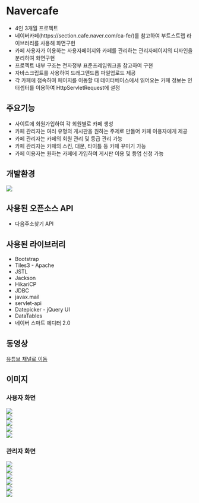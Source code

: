 <h1>Navercafe</h1>
<ul>
  <li>4인 3개월 프로젝트</li>
  <li>네이버카페(https://section.cafe.naver.com/ca-fe/)를 참고하여 부트스트랩 라이브러리를 사용해 화면구현</li>
  <li>카페 사용자가 이용하는 사용자페이지와 카페를 관리하는 관리자페이지의 디자인을 분리하여 화면구현</li>
  <li>프로젝트 내부 구조는 전자정부 표준프레임워크을 참고하여 구현</li>
  <li>자바스크립트를 사용하여 드래그앤드롭 파일업로드 제공</li>
  <li>각 카페에 접속하여 페이지를 이동할 때 데이터베이스에서 읽어오는 카페 정보는 인터셉터를 이용하여 HttpServletRequest에 설정</li>
</ul>

<h2>주요기능</h2>
<ul>
  <li>사이트에 회원가입하여 각 회원별로 카페 생성</li>
  <li>카페 관리자는 여러 유형의 게시판을 원하는 주제로 만들어 카페 이용자에게 제공</li>
  <li>카페 관리자는 카페의 회원 관리 및 등급 관리 가능</li>
  <li>카페 관리자는 카페의 스킨, 대문, 타이틀 등 카페 꾸미기 가능</li>
  <li>카페 이용자는 원하는 카페에 가입하여 게시판 이용 및 등업 신청 가능</li>
</ul>

<h2>개발환경</h2>
<img src="https://github.com/hyeinchang/navercafe/assets/43052743/365827cf-a715-4820-91a9-48a88c4f2586"/>

<h2>사용된 오픈소스 API</h2>
<ul>
  <li>다음주소찾기 API</li>
</ul>

<h2>사용된 라이브러리</h2>
<ul>
  <li>Bootstrap</li>
  <li>Tiles3 - Apache</li>
  <li>JSTL</li>
  <li>Jackson</li>
  <li>HikariCP</li>
  <li>JDBC</li>
  <li>javax.mail</li>
  <li>servlet-api</li>
  <li>Datepicker - jQuery UI</li>
  <li>DataTables</li>
  <li>네이버 스마트 에디터 2.0</li>
</ul> 

<h2>동영상</h2>
<a href="https://youtu.be/cAbGLr5vtlw">유튜브 채널로 이동</a>

<h2>이미지</h2>
<h3>사용자 화면</h3>
<img src="https://github.com/hyeinchang/navercafe/assets/43052743/e863cb8a-c6a7-4f23-9bda-45df5c7f9f4c"/>
<br>
<img src="https://github.com/hyeinchang/navercafe/assets/43052743/d712f17f-3783-4284-af39-322a113b0045"/>
<br>
<img src="https://github.com/hyeinchang/navercafe/assets/43052743/7f82a331-3739-40ff-a546-05cf5f974458"/>
<br>
<img src="https://github.com/hyeinchang/navercafe/assets/43052743/8f251fe8-ff3f-4bf5-9376-ac268f40ee01"/>
<br>
<img src="https://github.com/hyeinchang/navercafe/assets/43052743/6533a189-b49d-46a4-ad32-7e0dea13c3a9"/>
<br>
<h3>관리자 화면</h3>
<img src="https://github.com/hyeinchang/navercafe/assets/43052743/4a325eac-e83d-41f1-8d8b-aadd9ea886b5"/>
<br>
<img src="https://github.com/hyeinchang/navercafe/assets/43052743/e5b12de5-8fac-46fb-a55d-965de9fab7d2"/>
<br>
<img src="https://github.com/hyeinchang/navercafe/assets/43052743/6ac3183a-16d5-413d-9c4a-acc1405934c2"/>
<br>
<img src="https://github.com/hyeinchang/navercafe/assets/43052743/334a2f13-6ee2-437e-88be-1514be70fe46"/>
<br>
<img src="https://github.com/hyeinchang/navercafe/assets/43052743/2b8ee84b-7b42-4ea9-9b1c-df836b63b94a"/>
<br>
<img src="https://github.com/hyeinchang/navercafe/assets/43052743/8afb7ab1-67e8-4f04-92dc-2965fb7aef83"/>

